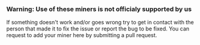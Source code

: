 ### Warning: Use of these miners is not officialy supported by us

If something doesn't work and/or goes wrong try to get in contact with the person that made it to fix the issue or report the bug to be fixed.
You can request to add your miner here by submitting a pull request.
